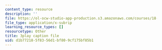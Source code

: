 ```yaml
---
content_type: resource
description: ''
file: https://ol-ocw-studio-app-production.s3.amazonaws.com/courses/18-01sc-single-variable-calculus-fall-2010/d1b772185f8356d1bf809cf175bf85b1_Pd2xP5zDsRw.vtt
file_type: application/x-subrip
learning_resource_types: []
resourcetype: Other
title: 3play caption file
uid: d1b77218-5f83-56d1-bf80-9cf175bf85b1
---
```

